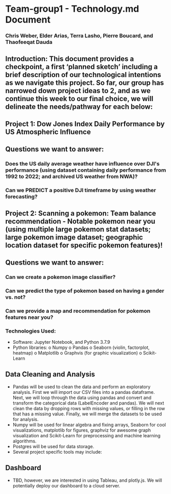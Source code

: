 # Team-group1  - Technology.md Document
### Chris Weber, Elder Arias, Terra Lasho, Pierre Boucard, and Thaofeeqat Dauda
## Introduction: This document provides a checkpoint, a first ‘planned sketch’ including a brief description of our technological intentions as we navigate this project.  So far, our group has narrowed down project ideas to 2, and as we continue this week to our final choice, we will delineate the needs/pathway for each below:
## Project 1: Dow Jones Index Daily Performance by US Atmospheric Influence
## Questions we want to answer:
### Does the US daily average weather have influence over DJI's performance (using dataset containing daily performance from 1992 to 2022; and archived US weather from NWA)?
### Can we PREDICT a positive DJI timeframe by using weather forecasting?

## Project 2: Scanning a pokemon: Team balance recommendation - Notable pokemon near you (using multiple large pokemon stat datasets; large pokemon image dataset; geographic location dataset for specific pokemon features)!

## Questions we want to answer: 
### Can we create a pokemon image classifier?
### Can we predict the type of pokemon based on having a gender vs. not?
### Can we provide a map and recommendation for pokemon features near you?

### Technologies Used:
-	Software: Jupyter Notebook, and Python 3.7.9
-	Python libraries:
o	Numpy
o	Pandas
o	Seaborn (violin, factorplot, heatmap)
o	Matplotlib
o	Graphvis (for graphic visualization)
o	Scikit-Learn
## Data Cleaning and Analysis
-	Pandas will be used to clean the data and perform an exploratory analysis. First we will import our CSV files into a pandas dataframe. Next, we will loop through the data using pandas and convert and transform the categorical data (LabelEncoder and pandas). We will next clean the data by dropping rows with missing values, or filling in the row that has a missing value. Finally, we will merge the datasets to be used for analysis.
-	Numpy will be used for linear algebra and fixing arrays, Seaborn for cool visualizations, matplotlib for figures, graphviz for awesome graph visualization and Scikit-Learn for preprocessing and machine learning algorithms.
-	Postgres will be used for data storage.
-	Several project specific tools may include:

## Dashboard
-	TBD, however, we are interested in using Tableau, and plotly.js. We will potentially deploy our dashboard to a cloud server.
